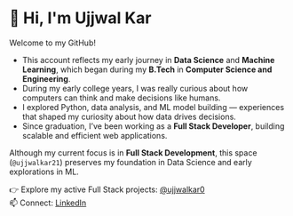 # 👋 Hi, I'm Ujjwal Kar  

Welcome to my GitHub!  

- This account reflects my early journey in **Data Science** and **Machine Learning**, which began during my **B.Tech** in **Computer Science and Engineering**.  
- During my early college years, I was really curious about how computers can think and make decisions like humans. 
- I explored Python, data analysis, and ML model building — experiences that shaped my curiosity about how data drives decisions.  
- Since graduation, I’ve been working as a **Full Stack Developer**, building scalable and efficient web applications.  

Although my current focus is in **Full Stack Development**, this space (`@ujjwalkar21`) preserves my foundation in Data Science and early explorations in ML.  

👉 Explore my active Full Stack projects: [@ujjwalkar0](https://github.com/ujjwalkar0)  
📫 Connect: [LinkedIn](https://linkedin.com/in/ujjwalkar21)
